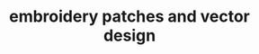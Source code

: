 ---
title: "embroidery patches and vector design"
url: /karachi/embroidery-patches-and-vector-design/
shop: shop
---